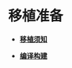 # 移植准备<a name="ZH-CN_TOPIC_0000001105401594"></a>

-   **[移植须知](transplant-smallchip-prepare-needs.md)**  

-   **[编译构建](transplant-smallchip-prepare-building.md)**  


